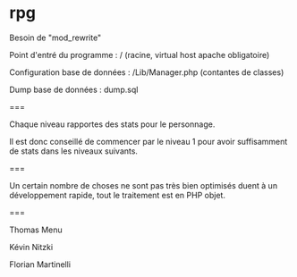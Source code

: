 rpg
===

Besoin de "mod_rewrite"

Point d'entré du programme : / (racine, virtual host apache obligatoire)

Configuration base de données : /Lib/Manager.php (contantes de classes)

Dump base de données : dump.sql

===

Chaque niveau rapportes des stats pour le personnage.

Il est donc conseillé de commencer par le niveau 1 pour avoir suffisamment de stats dans les niveaux suivants.

===

Un certain nombre de choses ne sont pas très bien optimisés duent à un développement rapide, tout le traitement est en PHP objet.

===

Thomas Menu

Kévin Nitzki

Florian Martinelli
